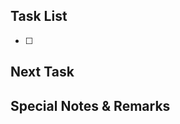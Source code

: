 ## Task List

<!-- what did you do -->

- [ ]

## Next Task

<!-- what are you going to do -->

## Special Notes & Remarks

<!-- Things to know for the next task -->
